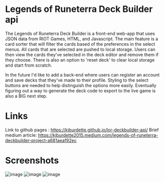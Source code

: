# Legends of Runeterra Deck Builder api
The Legends of Runeterra Deck Builder is a front-end web-app that uses JSON data from RIOT Games, HTML, and Javascript. The main
feature is a card sorter that will filter the cards based of the preferences in the select menus. All cards that are selected are
pushed to local storage. Users can then view the cards they've selected in the deck editor and remove them if they choose. There
is also an option to 'reset deck' to clear local storage and start from scratch. 

In the future I'd like to add a back-end where users can register an account and save decks that they've made to their profile. Styling
to the select buttons are needed to help distinguish the options more easily. Eventually figuring out a way to generate the deck code
to export to the live game is also a BIG next step.

# Links

Link to github pages : https://kjburdette.github.io/lor-deckbuilder-api/
Brief medium article: https://kjburdette2015.medium.com/legends-of-runeterra-deckbuilder-project-a681aeaf92ec

# Screenshots
![image](https://user-images.githubusercontent.com/80011655/114933232-72ec1900-9e06-11eb-885b-3ff4438cab7a.png)
![image](https://user-images.githubusercontent.com/80011655/114959082-5239b880-9e32-11eb-8d70-844e3cdb44ed.png)
![image](https://user-images.githubusercontent.com/80011655/114933509-bba3d200-9e06-11eb-935d-fd0bc1f10b44.png)

